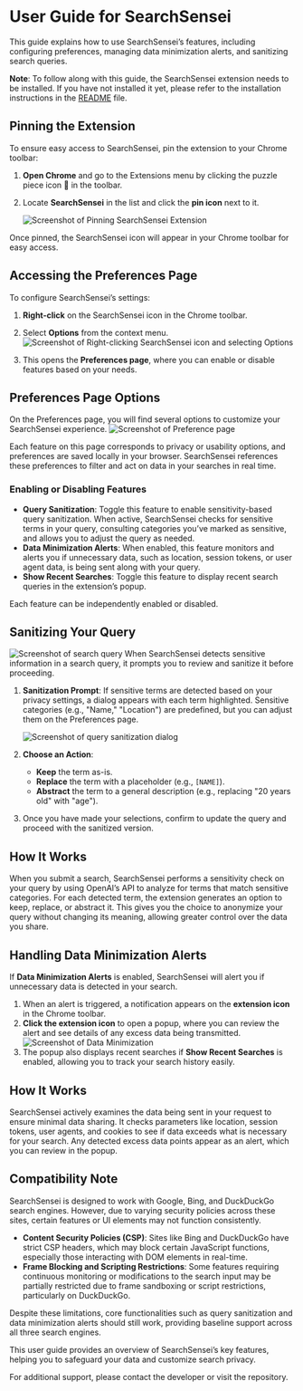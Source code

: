 # User Guide for SearchSensei

This guide explains how to use SearchSensei’s features, including configuring preferences, managing data minimization alerts, and sanitizing search queries.

**Note**: To follow along with this guide, the SearchSensei extension needs to be installed. If you have not installed it yet, please refer to the installation instructions in the [README](README.md) file.

## Pinning the Extension

To ensure easy access to SearchSensei, pin the extension to your Chrome toolbar:

1. **Open Chrome** and go to the Extensions menu by clicking the puzzle piece icon 🧩 in the toolbar.
2. Locate **SearchSensei** in the list and click the **pin icon** next to it.

   ![Screenshot of Pinning SearchSensei Extension](./screenshots/pin-extension.png)

Once pinned, the SearchSensei icon will appear in your Chrome toolbar for easy access.

## Accessing the Preferences Page

To configure SearchSensei’s settings:

1. **Right-click** on the SearchSensei icon in the Chrome toolbar.
2. Select **Options** from the context menu.
   ![Screenshot of Right-clicking SearchSensei icon and selecting Options](./screenshots/select-options.png)

3. This opens the **Preferences page**, where you can enable or disable features based on your needs.

## Preferences Page Options

On the Preferences page, you will find several options to customize your SearchSensei experience.
![Screenshot of Preference page](./screenshots/Privacy%20Preferences.png)

Each feature on this page corresponds to privacy or usability options, and preferences are saved locally in your browser. SearchSensei references these preferences to filter and act on data in your searches in real time.

### Enabling or Disabling Features

- **Query Sanitization**: Toggle this feature to enable sensitivity-based query sanitization. When active, SearchSensei checks for sensitive terms in your query, consulting categories you’ve marked as sensitive, and allows you to adjust the query as needed.
- **Data Minimization Alerts**: When enabled, this feature monitors and alerts you if unnecessary data, such as location, session tokens, or user agent data, is being sent along with your query.
- **Show Recent Searches**: Toggle this feature to display recent search queries in the extension’s popup.

Each feature can be independently enabled or disabled.

## Sanitizing Your Query

![Screenshot of search query](./screenshots/query-search.png)
When SearchSensei detects sensitive information in a search query, it prompts you to review and sanitize it before proceeding.

1. **Sanitization Prompt**: If sensitive terms are detected based on your privacy settings, a dialog appears with each term highlighted. Sensitive categories (e.g., "Name," "Location") are predefined, but you can adjust them on the Preferences page.

   ![Screenshot of query sanitization dialog](./screenshots/query-sanitization-dialog.png)

2. **Choose an Action**:
   - **Keep** the term as-is.
   - **Replace** the term with a placeholder (e.g., `[NAME]`).
   - **Abstract** the term to a general description (e.g., replacing "20 years old" with "age").
3. Once you have made your selections, confirm to update the query and proceed with the sanitized version.

## How It Works
When you submit a search, SearchSensei performs a sensitivity check on your query by using OpenAI’s API to analyze for terms that match sensitive categories. For each detected term, the extension generates an option to keep, replace, or abstract it. This gives you the choice to anonymize your query without changing its meaning, allowing greater control over the data you share.

## Handling Data Minimization Alerts

If **Data Minimization Alerts** is enabled, SearchSensei will alert you if unnecessary data is detected in your search.

1. When an alert is triggered, a notification appears on the **extension icon** in the Chrome toolbar.
2. **Click the extension icon** to open a popup, where you can review the alert and see details of any excess data being transmitted.
   ![Screenshot of Data Minimization](./screenshots/data-minimization-alert.png)
3. The popup also displays recent searches if **Show Recent Searches** is enabled, allowing you to track your search history easily.

## How It Works
SearchSensei actively examines the data being sent in your request to ensure minimal data sharing. It checks parameters like location, session tokens, user agents, and cookies to see if data exceeds what is necessary for your search. Any detected excess data points appear as an alert, which you can review in the popup.
## Compatibility Note

SearchSensei is designed to work with Google, Bing, and DuckDuckGo search engines. However, due to varying security policies across these sites, certain features or UI elements may not function consistently.

- **Content Security Policies (CSP)**: Sites like Bing and DuckDuckGo have strict CSP headers, which may block certain JavaScript functions, especially those interacting with DOM elements in real-time.
- **Frame Blocking and Scripting Restrictions**: Some features requiring continuous monitoring or modifications to the search input may be partially restricted due to frame sandboxing or script restrictions, particularly on DuckDuckGo.

Despite these limitations, core functionalities such as query sanitization and data minimization alerts should still work, providing baseline support across all three search engines.

This user guide provides an overview of SearchSensei’s key features, helping you to safeguard your data and customize search privacy.

For additional support, please contact the developer or visit the repository.
